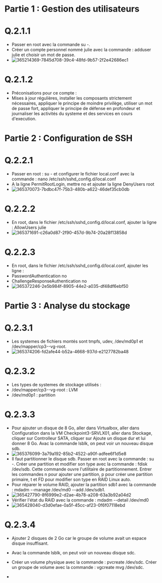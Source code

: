 # Partie 1 : Gestion des utilisateurs

# Q.2.1.1

* Passer en root avec la commande su -.
* Créer un compte personnel nommé julie avec la commande : adduser julie et choisir un mot de passe.
* ![365214369-7845d708-39c4-48fd-9b57-2f2e42686ec1](https://github.com/user-attachments/assets/c5b15ea5-4eeb-4f9d-bce6-66f4519ba4e6)

# Q.2.1.2

* Préconisations pour ce compte :
* Mises à jour régulières, installer les composants strictement nécessaires, appliquer le principe de moindre privilège, utiliser un mot de passe fort, appliquer le principe de défense en profondeur et journaliser les activités du systeme et des services en cours d'execution.

# Partie 2 : Configuration de SSH

# Q.2.2.1

* Passer en root : su - et configurer le fichier local.conf avec la commande : nano /etc/ssh/sshd_config.d/local.conf
* A la ligne PermitRootLogin, mettre no et ajouter la ligne DenyUsers root
* ![365370073-7bdbc47f-75b3-480b-a622-46def35cb0db](https://github.com/user-attachments/assets/7dc94078-479f-4eca-917b-a68e3e74ff16)

# Q.2.2.2

* En root, dans le fichier /etc/ssh/sshd_config.d/local.conf, ajouter la ligne : AllowUsers julie
* ![365371691-c26a0d87-2f90-457d-9b74-20a28f13858d](https://github.com/user-attachments/assets/abf41046-c3e4-4c75-a8ad-29a1678b8869)

# Q.2.2.3

* En root, dans le fichier /etc/ssh/sshd_config.d/local.conf, ajouter les ligne :
* PasswordAuthentication no
* ChallengeResponseAuthentication no
* ![365372246-2e5b984f-8905-44e2-a035-df48df6ebf50](https://github.com/user-attachments/assets/4f525f34-7eba-4f79-a707-652a613dd4e7)

# Partie 3 : Analyse du stockage

# Q.2.3.1 

* Les systemes de fichiers montés sont tmpfs, udev, /dev/md0p1 et /dev/mapper/cp3--vg-root.
* ![365374206-fd2afe44-b52a-4668-937d-e2127782ba48](https://github.com/user-attachments/assets/091e2803-c117-4ea1-b035-2843f39082e2)

# Q.2.3.2

* Les types de systemes de stockage utilisés :
* /dev/mapper/cp3--vg-root : LVM
* /dev/md0p1 : partition

# Q.2.3.3

* Pour ajouter un disque de 8 Go, aller dans Virtualbox, aller dans Configuration dans la VM Checkpoint3-SRVLX01, aller dans Stockage, cliquer sur Controlleur SATA, cliquer sur Ajoute un disque dur et lui donner 8 Go. Avac la commande lsblk, on peut voir un nouveau disque sdb.
* ![365376099-3a79a192-85b2-4522-a90f-adfee6f1d5e8](https://github.com/user-attachments/assets/b0ed9d31-488a-4fd0-96b9-97522de6adb9)
* Il faut partitionner le disque sdb. Passer en root avec la commande : su -. Créer une partition et modifier son type avec la commande : fdisk /dev/sdb. Cette commande ouvre l'utilitaire de partitionnement. Entrer les commandes n pour ajouter une partition, p pour créer une partition primaire, t et FD pour modifier son type en RAID Linux auto.
* Pour réparer le volume RAID, ajouter la partition sdb1 avec la commande : mdadm --manage /dev/md0 --add /dev/sdb1.
* ![365427790-8f6999e2-d2ae-4b78-a208-63a3b92a04d2](https://github.com/user-attachments/assets/efef56c6-fec8-4bd2-962e-6fe1112f8075)
* Vérifier l'état du RAID avec la commande : mdadm --detail /dev/md0
* ![365428040-d3d0efae-0a5f-45cc-af23-0f6f07118ebd](https://github.com/user-attachments/assets/c09d02d5-0925-40bf-b540-b060bf676cbd)

# Q.2.3.4

* Ajouter 2 disques de 2 Go car le groupe de volume avait un espace disque insuffisant.
* Avac la commande lsblk, on peut voir un nouveau disque sdc.

* Créer un volume physique avec la commande : pvcreate /dev/sdc. Créer un groupe de volume avec la commande : vgcreate mvg /dev/sdc. 
* 







